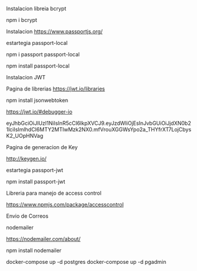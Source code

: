 Instalacion libreia bcrypt

npm i bcrypt


Instalacion https://www.passportjs.org/

estartegia passport-local

npm i passport passport-local


npm install passport-local



Instalacion JWT 

Pagina de librerias https://jwt.io/libraries

npm install jsonwebtoken

https://jwt.io/#debugger-io

eyJhbGciOiJIUzI1NiIsInR5cCI6IkpXVCJ9.eyJzdWIiOjEsInJvbGUiOiJjdXN0b21lciIsImlhdCI6MTY2MTIwMzk2NX0.mfVrouXGGWsYpo2a_THYfrXT7LojCbysK2_UOpHNVag


Pagina de generacion de Key

http://keygen.io/



estartegia passport-jwt

npm install passport-jwt


Libreria para manejo de access control

https://www.npmjs.com/package/accesscontrol



Envio de Correos 

nodemailer

https://nodemailer.com/about/


npm install nodemailer


docker-compose up -d postgres
docker-compose up -d pgadmin
